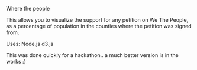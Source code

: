 Where the people


This allows you to visualize the support for any petition on We The People, as a percentage of population in the counties where the petition was signed from.

Uses:
  Node.js
  d3.js
  
  
  
  
  This was done quickly for a hackathon.. a much better version is in the works :)

